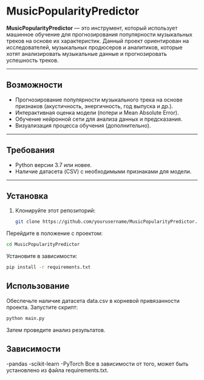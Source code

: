 # MusicPopularityPredictor

**MusicPopularityPredictor** — это инструмент, который использует машинное обучение для прогнозирования популярности музыкальных треков на основе их характеристик. Данный проект ориентирован на исследователей, музыкальных продюсеров и аналитиков, которые хотят анализировать музыкальные данные и прогнозировать успешность треков.

---

## Возможности
- Прогнозирование популярности музыкального трека на основе признаков (акустичность, энергичность, год выпуска и др.).
- Интерактивная оценка модели (потери и Mean Absolute Error).
- Обучение нейронной сети для анализа данных и предсказания.
- Визуализация процесса обучения (дополнительно).

---

## Требования
- Python версии 3.7 или новее.
- Наличие датасета (CSV) с необходимыми признаками для модели.

---

## Установка
1. Клонируйте этот репозиторий:
   ```bash
   git clone https://github.com/yourusername/MusicPopularityPredictor.git
Перейдите в положение с проектом:
```bash
cd MusicPopularityPredictor
```
Установите в зависимости:


```bash
pip install -r requirements.txt
```
## Использование
Обеспечьте наличие датасета data.csv в корневой привязанности проекта.
Запустите скрипт:

```bash
python main.py
```
Затем проведите анализ результатов.

## Зависимости
-pandas
-scikit-learn
-PyTorch
Все в зависимости от того, может быть установлено из файла requirements.txt.
